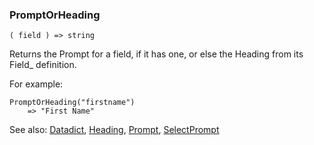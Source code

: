 ### PromptOrHeading

``` suneido
( field ) => string
```

Returns the Prompt for a field, if it has one,
or else the Heading
from its Field_ definition.

For example:

``` suneido
PromptOrHeading("firstname")
    => "First Name"
```


See also:
[Datadict](<Datadict.md>),
[Heading](<Heading.md>),
[Prompt](<Prompt.md>),
[SelectPrompt](<SelectPrompt.md>)
